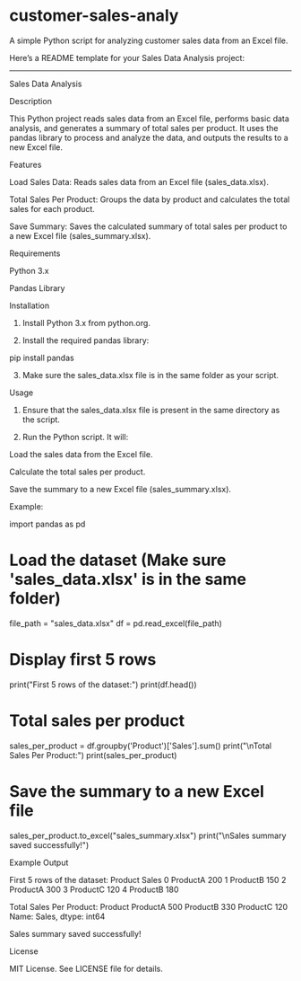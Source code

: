 # customer-sales-analy
A simple Python script for analyzing customer sales data from an Excel file.


Here’s a README template for your Sales Data Analysis project:


---

Sales Data Analysis

Description

This Python project reads sales data from an Excel file, performs basic data analysis, and generates a summary of total sales per product. It uses the pandas library to process and analyze the data, and outputs the results to a new Excel file.

Features

Load Sales Data: Reads sales data from an Excel file (sales_data.xlsx).

Total Sales Per Product: Groups the data by product and calculates the total sales for each product.

Save Summary: Saves the calculated summary of total sales per product to a new Excel file (sales_summary.xlsx).


Requirements

Python 3.x

Pandas Library


Installation

1. Install Python 3.x from python.org.


2. Install the required pandas library:



pip install pandas

3. Make sure the sales_data.xlsx file is in the same folder as your script.



Usage

1. Ensure that the sales_data.xlsx file is present in the same directory as the script.


2. Run the Python script. It will:

Load the sales data from the Excel file.

Calculate the total sales per product.

Save the summary to a new Excel file (sales_summary.xlsx).




Example:

import pandas as pd

# Load the dataset (Make sure 'sales_data.xlsx' is in the same folder)
file_path = "sales_data.xlsx"
df = pd.read_excel(file_path)

# Display first 5 rows
print("First 5 rows of the dataset:")
print(df.head())

# Total sales per product
sales_per_product = df.groupby('Product')['Sales'].sum()
print("\nTotal Sales Per Product:")
print(sales_per_product)

# Save the summary to a new Excel file
sales_per_product.to_excel("sales_summary.xlsx")
print("\nSales summary saved successfully!")

Example Output

First 5 rows of the dataset:
   Product  Sales
0  ProductA   200
1  ProductB   150
2  ProductA   300
3  ProductC   120
4  ProductB   180

Total Sales Per Product:
Product
ProductA    500
ProductB    330
ProductC    120
Name: Sales, dtype: int64

Sales summary saved successfully!

License

MIT License. See LICENSE file for details.

